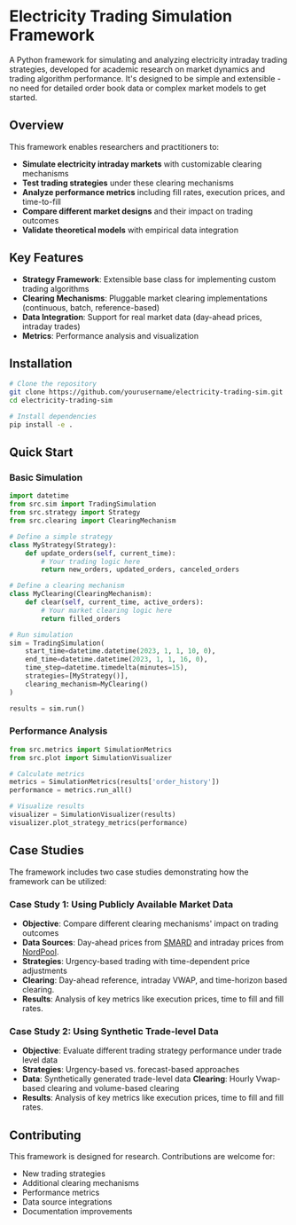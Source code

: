 # Electricity Trading Simulation Framework
A Python framework for simulating and analyzing electricity intraday trading strategies, developed for academic research on market dynamics and trading algorithm performance.
It's designed to be simple and extensible - no need for detailed order book data or complex market models to get started.

## Overview

This framework enables researchers and practitioners to:
- **Simulate electricity intraday markets** with customizable clearing mechanisms
- **Test trading strategies** under these clearing mechanisms
- **Analyze performance metrics** including fill rates, execution prices, and time-to-fill
- **Compare different market designs** and their impact on trading outcomes
- **Validate theoretical models** with empirical data integration

## Key Features
- **Strategy Framework**: Extensible base class for implementing custom trading algorithms
- **Clearing Mechanisms**: Pluggable market clearing implementations (continuous, batch, reference-based)
- **Data Integration**: Support for real market data (day-ahead prices, intraday trades)
- **Metrics**: Performance analysis and visualization

## Installation

```bash
# Clone the repository
git clone https://github.com/yourusername/electricity-trading-sim.git
cd electricity-trading-sim

# Install dependencies
pip install -e .
```

## Quick Start

### Basic Simulation
```python
import datetime
from src.sim import TradingSimulation
from src.strategy import Strategy
from src.clearing import ClearingMechanism

# Define a simple strategy
class MyStrategy(Strategy):
    def update_orders(self, current_time):
        # Your trading logic here
        return new_orders, updated_orders, canceled_orders

# Define a clearing mechanism
class MyClearing(ClearingMechanism):
    def clear(self, current_time, active_orders):
        # Your market clearing logic here
        return filled_orders

# Run simulation
sim = TradingSimulation(
    start_time=datetime.datetime(2023, 1, 1, 10, 0),
    end_time=datetime.datetime(2023, 1, 1, 16, 0),
    time_step=datetime.timedelta(minutes=15),
    strategies=[MyStrategy()],
    clearing_mechanism=MyClearing()
)

results = sim.run()
```

### Performance Analysis
```python
from src.metrics import SimulationMetrics
from src.plot import SimulationVisualizer

# Calculate metrics
metrics = SimulationMetrics(results['order_history'])
performance = metrics.run_all()

# Visualize results
visualizer = SimulationVisualizer(results)
visualizer.plot_strategy_metrics(performance)
```

## Case Studies

The framework includes two case studies demonstrating how the framework can be utilized:

### Case Study 1: Using Publicly Available Market Data
- **Objective**: Compare different clearing mechanisms' impact on trading outcomes
- **Data Sources**: Day-ahead prices from [SMARD](https://www.smard.de/home/marktdaten) and intraday prices from [NordPool](https://data.nordpoolgroup.com/intraday/intraday-hourly-statistic).
- **Strategies**: Urgency-based trading with time-dependent price adjustments
- **Clearing**: Day-ahead reference, intraday VWAP, and time-horizon based clearing.
- **Results**: Analysis of key metrics like execution prices, time to fill and fill rates.

### Case Study 2: Using Synthetic Trade-level Data
- **Objective**: Evaluate different trading strategy performance under trade level data
- **Strategies**: Urgency-based vs. forecast-based approaches
- **Data**: Synthetically generated trade-level data
 **Clearing**: Hourly Vwap-based clearing and volume-based clearing
- **Results**: Analysis of key metrics like execution prices, time to fill and fill rates.

## Contributing

This framework is designed for research. Contributions are welcome for:
- New trading strategies
- Additional clearing mechanisms
- Performance metrics
- Data source integrations
- Documentation improvements
